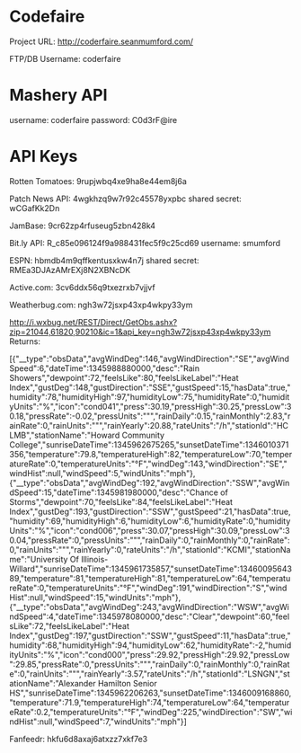 Codefaire
=========
Project URL:
http://coderfaire.seanmumford.com/

FTP/DB Username:
coderfaire

Mashery API
==============
username: coderfaire
password: C0d3rF@ire

API Keys
============
Rotten Tomatoes: 9rupjwbq4xe9ha8e44em8j6a

Patch News API: 4wgkhzq9w7r92c45578yxpbc  shared secret: wCGafKk2Dn

JamBase: 9cr62zp4rfuseug5zbn428k4

Bit.ly API: R_c85e096124f9a988431fec5f9c25cd69 username: smumford

ESPN: hbmdb4m9qffkentusxkw4n7j shared secret: RMEa3DJAzAMrEXj8N2XBNcDK

Active.com: 3cv6ddx56q9txezrxb7vjjvf

Weatherbug.com: ngh3w72jsxp43xp4wkpy33ym

http://i.wxbug.net/REST/Direct/GetObs.ashx?zip=21044,61820,90210&ic=1&api_key=ngh3w72jsxp43xp4wkpy33ym
Returns:

[{"__type":"obsData","avgWindDeg":146,"avgWindDirection":"SE","avgWindSpeed":6,"dateTime":1345988880000,"desc":"Rain Showers","dewpoint":72,"feelsLike":80,"feelsLikeLabel":"Heat Index","gustDeg":148,"gustDirection":"SSE","gustSpeed":15,"hasData":true,"humidity":78,"humidityHigh":97,"humidityLow":75,"humidityRate":0,"humidityUnits":"%","icon":"cond041","press":30.19,"pressHigh":30.25,"pressLow":30.18,"pressRate":-0.02,"pressUnits":"\"","rainDaily":0.15,"rainMonthly":2.83,"rainRate":0,"rainUnits":"\"","rainYearly":20.88,"rateUnits":"\/h","stationId":"HCLMB","stationName":"Howard Community College","sunriseDateTime":1345962675265,"sunsetDateTime":1346010371356,"temperature":79.8,"temperatureHigh":82,"temperatureLow":70,"temperatureRate":0,"temperatureUnits":"°F","windDeg":143,"windDirection":"SE","windHist":null,"windSpeed":5,"windUnits":"mph"},{"__type":"obsData","avgWindDeg":192,"avgWindDirection":"SSW","avgWindSpeed":15,"dateTime":1345981980000,"desc":"Chance of Storms","dewpoint":70,"feelsLike":84,"feelsLikeLabel":"Heat Index","gustDeg":193,"gustDirection":"SSW","gustSpeed":21,"hasData":true,"humidity":69,"humidityHigh":6,"humidityLow":6,"humidityRate":0,"humidityUnits":"%","icon":"cond006","press":30.07,"pressHigh":30.09,"pressLow":30.04,"pressRate":0,"pressUnits":"\"","rainDaily":0,"rainMonthly":0,"rainRate":0,"rainUnits":"\"","rainYearly":0,"rateUnits":"\/h","stationId":"KCMI","stationName":"University Of Illinois-Willard","sunriseDateTime":1345961735857,"sunsetDateTime":1346009564389,"temperature":81,"temperatureHigh":81,"temperatureLow":64,"temperatureRate":0,"temperatureUnits":"°F","windDeg":191,"windDirection":"S","windHist":null,"windSpeed":15,"windUnits":"mph"},{"__type":"obsData","avgWindDeg":243,"avgWindDirection":"WSW","avgWindSpeed":4,"dateTime":1345978080000,"desc":"Clear","dewpoint":60,"feelsLike":72,"feelsLikeLabel":"Heat Index","gustDeg":197,"gustDirection":"SSW","gustSpeed":11,"hasData":true,"humidity":68,"humidityHigh":94,"humidityLow":62,"humidityRate":-2,"humidityUnits":"%","icon":"cond000","press":29.92,"pressHigh":29.92,"pressLow":29.85,"pressRate":0,"pressUnits":"\"","rainDaily":0,"rainMonthly":0,"rainRate":0,"rainUnits":"\"","rainYearly":3.57,"rateUnits":"\/h","stationId":"LSNGN","stationName":"Alexander Hamilton Senior HS","sunriseDateTime":1345962206263,"sunsetDateTime":1346009168860,"temperature":71.9,"temperatureHigh":74,"temperatureLow":64,"temperatureRate":0.2,"temperatureUnits":"°F","windDeg":225,"windDirection":"SW","windHist":null,"windSpeed":7,"windUnits":"mph"}]

Fanfeedr: hkfu6d8axaj6atxzz7xkf7e3
